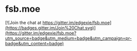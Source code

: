 # fsb.moe

[![Join the chat at https://gitter.im/edgexie/fsb.moe](https://badges.gitter.im/Join%20Chat.svg)](https://gitter.im/edgexie/fsb.moe?utm_source=badge&utm_medium=badge&utm_campaign=pr-badge&utm_content=badge)
